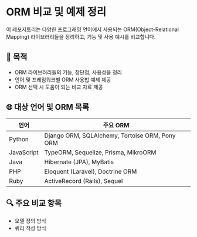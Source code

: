 # ORM 비교 및 예제 정리
이 레포지토리는 다양한 프로그래밍 언어에서 사용되는 ORM(Object-Relational Mapping) 라이브러리들을 정리하고, 기능 및 사용 예시를 비교합니다.

## 📌 목적

- ORM 라이브러리들의 기능, 장단점, 사용성을 정리
- 언어 및 프레임워크별 ORM 사용법 예제 제공
- ORM 선택 시 도움이 되는 비교 자료 제공


## 🌐 대상 언어 및 ORM 목록

| 언어        | 주요 ORM |
|-------------|----------|
| Python      | Django ORM, SQLAlchemy, Tortoise ORM, Pony ORM |
| JavaScript  | TypeORM, Sequelize, Prisma, MikroORM |
| Java        | Hibernate (JPA), MyBatis |
| PHP         | Eloquent (Laravel), Doctrine ORM |
| Ruby        | ActiveRecord (Rails), Sequel |

## 🔍 주요 비교 항목

- 모델 정의 방식
- 쿼리 작성 방식